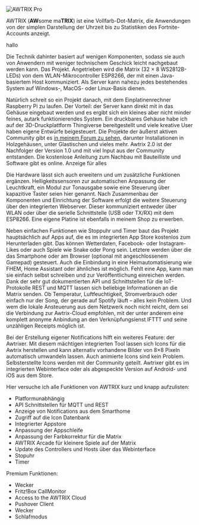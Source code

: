 ![AWTRIX Pro](\assets\awtrix_pro.jpg)

AWTRIX (**AW**some ma**TRIX**) ist eine Vollfarb-Dot-Matrix, die Anwendungen von der simplen Darstellung der Uhrzeit bis zu Statistiken des Fortnite-Accounts anzeigt.

hallo

Die Technik dahinter basiert auf wenigen Komponenten, sodass sie auch von Anwendern mit weniger technischem Geschick leicht nachgebaut werden kann. Das Projekt. Angetrieben wird die Matrix (32 × 8 WS2812B-LEDs) von dem WLAN-Mikrocontroller ESP8266, der mit einen Java-basiertem Host kommuniziert. Als Server kann nahezu jedes bestehendes System auf Windows-, MacOS- oder Linux-Basis dienen.

Natürlich schreit so ein Projekt danach, mit dem Einplatinenrechner Raspberry Pi zu laufen. Der Vorteil: der Server kann direkt mit in das Gehäuse eingebaut werden und es ergibt sich ein kleines aber nicht minder feines, autark funktionierendes System. Ein druckbares Gehäuse habe ich auf der 3D-Druckplattform Thingiverse bereitgestellt und viele kreative User haben eigene Entwürfe beigesteuert. Die Projekte der äußerst aktiven Community gibt es [in meinem Forum zu sehen](https://forum.blueforcer.de/d/22-show-your-awtrix/), darunter Installationen in Holzgehäusen, unter Glastischen und vieles mehr. Awtrix 2.0 ist der Nachfolger der Version 1.0 und mit viel Input aus der Community entstanden. Die kostenlose Anleitung zum Nachbau mit Bauteilliste und Software gibt es online.
Anzeige für alles

Die Hardware lässt sich auch erweitern und um zusätzliche Funktionen ergänzen. Helligkeitssensoren zur automatischen Anpassung der Leuchtkraft, ein Modul zur Tonausgabe sowie eine Steuerung über kapazitive Taster seien hier genannt. Nach Zusammenbau der Komponenten und Einrichtung der Software erfolgt die weitere Steuerung über den integrierten Webserver. Dieser kommuniziert entweder über WLAN oder über die serielle Schnittstelle (USB oder TX/RX) mit dem ESP8266. Eine eigene Platine ist ebenfalls in meinem Shop zu erwerben.

Neben einfachen Funktionen wie Stoppuhr und Timer baut das Projekt hauptsächlich auf Apps auf, die es im integrierten App Store kostenlos zum Herunterladen gibt. Das können Wetterdaten, Facebook- oder Instagram-Likes oder auch Spiele wie Snake oder Pong sein. Letztere werden über die das Smartphone oder am Browser (optional mit angeschlossenem Gamepad) gesteuert. Auch die Einbindung in eine Heimautomatisierung wie FHEM, Home Assistant oder ähnliches ist möglich. Fehlt eine App, kann man sie einfach selbst schreiben und zur Veröffentlichung einreichen werden.
Dank der sehr gut dokumentierten API und Schnittstellen für die IoT-Protokolle REST und MQTT lassen sich beliebige Informationen an die Matrix senden. Ob Temperatur, Luftfeuchtigkeit, Stromverbrauch oder einfach nur der Song, der gerade auf Spotify läuft – alles kein Problem. Und wem die lokale Ansteuerung aus dem Netzwerk noch nicht reicht, dem sei die Verbindung zur Awtrix-Cloud empfohlen, mit der unter anderem eine komplett anonyme Anbindung an den Verknüpfungsienst IFTTT und seine unzähligen Receipts möglich ist.

Bei der Erstellung eigener Notifications hilft ein weiteres Feature: der Awtrixer. Mit diesem mächtigen integrierten Tool lassen sich Icons für die Awtrix herstellen und kann alternativ vorhandene Bilder von 8×8 Pixeln automatisch umwandeln lassen. Auch animierte Icons sind kein Problem. Selbsterstellte Icons werden mit der Community geteilt. Awtrixer gibt es im integrierten Webinterface oder als abgespeckte Version auf Android- und iOS aus dem Store. 

Hier versuche ich alle Funktionen von AWTRIX kurz und knapp aufzulisten:

- Platformunabhängig
- API Schnittstellen für MQTT und REST
- Anzeige von Notifications aus dem Smarthome
- Zugriff auf die Icon Datenbank
- Integrierter Appstore
- Anpassung der Appschleife
- Anpassung der Farbkorrektur für die Matrix
- AWTRIX Arcade für kleinere Spiele auf der Matrix
- Update des Controllers und Hosts über das Webinterface
- Stopuhr
- Timer

Premium Funktionen:
- Wecker
- Fritz!Box CallMonitor
- Access to the AWTRIX Cloud
- Pushover Client
- Wecker
- Schlafmodus